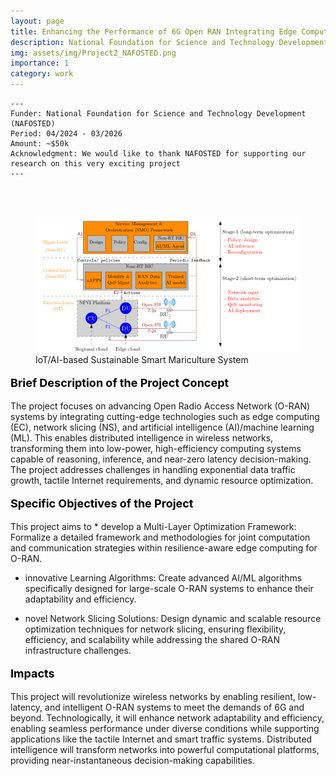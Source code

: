 ```yaml
---
layout: page
title: Enhancing the Performance of 6G Open RAN Integrating Edge Computing and Network Slicing
description: National Foundation for Science and Technology Development (NAFOSTED)
img: assets/img/Project2_NAFOSTED.png
importance: 1
category: work
---
```


    ---
    Funder: National Foundation for Science and Technology Development (NAFOSTED)
    Period: 04/2024 - 03/2026
    Amount: ~$50k
    Acknowledgment: We would like to thank NAFOSTED for supporting our research on this very exciting project
    ---
    


<div id="v-space">
<br>
<br>
<figure>
  <img src="/assets/img/Project2_NAFOSTED.png" width="500" />
  <figcaption>IoT/AI-based Sustainable Smart Mariculture System</figcaption>
</figure>


<p style="text-align: left; color: black; font-size:18px;font-weight:bold">Brief Description of the Project Concept</p> 
The project focuses on advancing Open Radio Access Network (O-RAN) systems by integrating cutting-edge technologies such as edge computing (EC), network slicing (NS), and artificial intelligence (AI)/machine learning (ML). This enables distributed intelligence in wireless networks, transforming them into low-power, high-efficiency computing systems capable of reasoning, inference, and near-zero latency decision-making. The project addresses challenges in handling exponential data traffic growth, tactile Internet requirements, and dynamic resource optimization.

<p style="text-align: left; color: black; font-size:18px;font-weight:bold">Specific Objectives of the Project</p> 
This project aims to
* develop a Multi-Layer Optimization Framework: Formalize a detailed framework and methodologies for joint computation and communication strategies within resilience-aware edge computing for O-RAN.

* innovative Learning Algorithms: Create advanced AI/ML algorithms specifically designed for large-scale O-RAN systems to enhance their adaptability and efficiency.
  
* novel Network Slicing Solutions: Design dynamic and scalable resource optimization techniques for network slicing, ensuring flexibility, efficiency, and scalability while addressing the shared O-RAN infrastructure challenges.

<p style="text-align: left; color: black; font-size:18px;font-weight:bold">Impacts</p> 
This project will revolutionize wireless networks by enabling resilient, low-latency, and intelligent O-RAN systems to meet the demands of 6G and beyond. Technologically, it will enhance network adaptability and efficiency, enabling seamless performance under diverse conditions while supporting applications like the tactile Internet and smart traffic systems. Distributed intelligence will transform networks into powerful computational platforms, providing near-instantaneous decision-making capabilities. 
